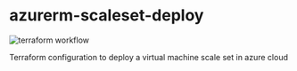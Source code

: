 # azurerm-scaleset-deploy

![terraform workflow](https://github.com/danibyay/azurerm-scaleset-deploy/actions/workflows/terraform.yml/badge.svg)

Terraform configuration to deploy a virtual machine scale set in azure cloud
